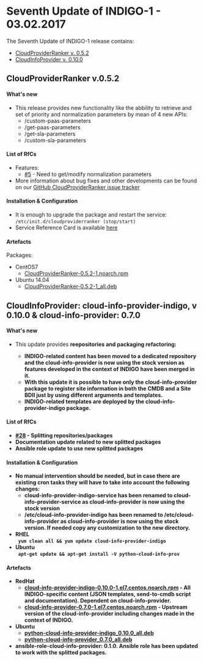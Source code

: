 # Seventh Update of INDIGO-1 - 03.02.2017

The Seventh Update of INDIGO-1 release contains:
* [CloudProviderRanker v. 0.5.2](#cpr)
* [CloudInfoProvider v. 0.10.0](#cip)

## <a name="cpr"></a>CloudProviderRanker v.0.5.2

#### What's new
* This release provides new functionality like  the abbility to retrieve and set of priority and normalization parameters by mean of 4 new APIs:
  * /custom-paas-parameters
  * /get-paas-parameters
  * /get-sla-parameters
  * /custom-sla-parameters

#### List of RfCs
* Features:
  * [#5](https://github.com/indigo-dc/CloudProviderRanker/issues/5) - Need to get/modify normalization parameters  
* More information about bug fixes and other developments can be found on our [GitHub CloudProviderRanker issue tracker](https://github.com/indigo-dc/CloudProviderRanker/issues) 

#### Installation & Configuration
* It is enough to upgrade the package and restart the service:</br>
  ``` /etc/init.d/cloudproviderranker (stop/start) ```
* Service Reference Card is available [here](https://indigo-dc.gitbooks.io/cloud-provider-ranker/content/chapter6.html)

#### Artefacts
Packages:
* CentOS7
  * [CloudProviderRanker-0.5.2-1.noarch.rpm](http://repo.indigo-datacloud.eu/repository/indigo/1/centos7/x86_64/updates/CloudProviderRanker-0.5.2-1.noarch.rpm)
* Ubuntu 14.04
  * [CloudProviderRanker-0.5.2-1_all.deb](http://repo.indigo-datacloud.eu/repository/indigo/1/ubuntu/dists/trusty-updates/main/binary-amd64/CloudProviderRanker-0.5.2-1_all.deb)

## <a name="cip"></a>CloudInfoProvider: cloud-info-provider-indigo, v 0.10.0 & cloud-info-provider: 0.7.0

#### What's new
* This update provides <b>reepositories and packaging refactoring<b/>: 
  * INDIGO-related content has been moved to a dedicated repository and the cloud-info-provider is now using the stock version as features developed in the context of INDIGO have been merged in it. 
  * With this update it is possible to have only the cloud-info-provider package to register site information in both the CMDB and a Site BDII just by using different arguments and templates. 
  * INDIGO-related templates are deployed by the cloud-info-provider-indigo package.

#### List of RfCs
* [#28](https://github.com/indigo-dc/cloud-info-provider/issues/28) - Splitting repositories/packages
* Documentation update related to new splitted packages
* Ansible role update to use new splitted packages

#### Installation & Configuration

* No manual intervention should be needed, but in case there are existing cron tasks they will have to take into account the following changes:
  * cloud-info-provider-indigo-service has been renamed to cloud-info-provider-service as cloud-info-provider is now using the stock version
  * /etc/cloud-info-provider-indigo has been renamed to /etc/cloud-info-provider as cloud-info-provider is now using the stock version. If needed copy any customization to the new directory.
* RHEL</br>
  ``` yum clean all && yum update cloud-info-provider-indigo```
* Ubuntu</br>
  ``` apt-get update && apt-get install -V python-cloud-info-prov```

#### Artefacts
* RedHat
  * [cloud-info-provider-indigo-0.10.0-1.el7.centos.noarch.rpm](http://repo.indigo-datacloud.eu/repository/indigo/1/centos7/x86_64/updates/cloud-info-provider-indigo-0.10.0-1.el7.centos.noarch.rpm) - All INDIGO-specific content (JSON templates, send-to-cmdb script and documentation). Dependent on cloud-info-provider.
  * [cloud-info-provider-0.7.0-1.el7.centos.noarch.rpm](http://repo.indigo-datacloud.eu/repository/indigo/1/centos7/x86_64/updates/cloud-info-provider-0.7.0-1.el7.centos.noarch.rpm) - Upstream version of the cloud-info-provider including changes made in the context of INDIGO.
* Ubuntu
  * [python-cloud-info-provider-indigo_0.10.0_all.deb](http://repo.indigo-datacloud.eu/repository/indigo/1/ubuntu/dists/trusty-updates/main/binary-amd64/python-cloud-info-provider-indigo_0.10.0_all.deb)
  * [python-cloud-info-provider_0.7.0_all.deb](http://repo.indigo-datacloud.eu/repository/indigo/1/ubuntu/dists/trusty-updates/main/binary-amd64/python-cloud-info-provider_0.7.0_all.deb)
* ansible-role-cloud-info-provider: 0.1.0. Ansible role has been updated to work with the splitted packages.



